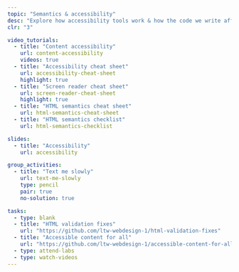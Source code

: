```yaml
---
topic: "Semantics & accessibility"
desc: "Explore how accessibility tools work & how the code we write affects people’s understanding of our website."
clr: "3"

video_tutorials:
  - title: "Content accessibility"
    url: content-accessibility
    videos: true
  - title: "Accessibility cheat sheet"
    url: accessibility-cheat-sheet
    highlight: true
  - title: "Screen reader cheat sheet"
    url: screen-reader-cheat-sheet
    highlight: true
  - title: "HTML semantics cheat sheet"
    url: html-semantics-cheat-sheet
  - title: "HTML semantics checklist"
    url: html-semantics-checklist

slides:
  - title: "Accessibility"
    url: accessibility

group_activities:
  - title: "Text me slowly"
    url: text-me-slowly
    type: pencil
    pair: true
    no-solution: true

tasks:
  - type: blank
  - title: "HTML validation fixes"
    url: "https://github.com/ltw-webdesign-1/html-validation-fixes"
  - title: "Accessible content for all"
    url: "https://github.com/ltw-webdesign-1/accessible-content-for-all"
  - type: attend-labs
  - type: watch-videos
---
```

